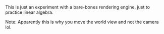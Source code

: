 This is just an experiment with a bare-bones rendering engine, just to practice linear algebra.

Note: Apparently this is why you move the world view and not the camera lol.
